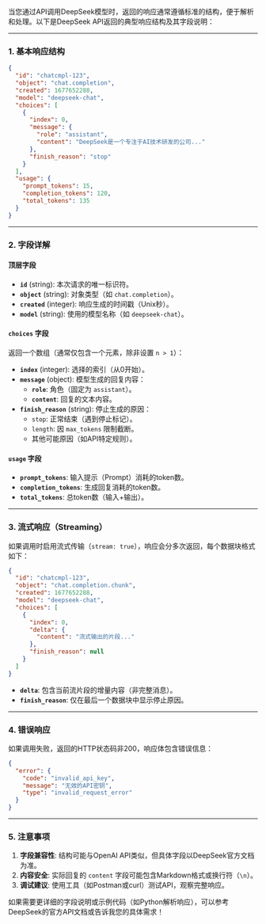 当您通过API调用DeepSeek模型时，返回的响应通常遵循标准的结构，便于解析和处理。以下是DeepSeek API返回的典型响应结构及其字段说明：

---

### **1. 基本响应结构**

```json
{
  "id": "chatcmpl-123",
  "object": "chat.completion",
  "created": 1677652288,
  "model": "deepseek-chat",
  "choices": [
    {
      "index": 0,
      "message": {
        "role": "assistant",
        "content": "DeepSeek是一个专注于AI技术研发的公司..."
      },
      "finish_reason": "stop"
    }
  ],
  "usage": {
    "prompt_tokens": 15,
    "completion_tokens": 120,
    "total_tokens": 135
  }
}
```

---

### **2. 字段详解**

#### **顶层字段**

- **`id`** (string): 本次请求的唯一标识符。
- **`object`** (string): 对象类型（如 `chat.completion`）。
- **`created`** (integer): 响应生成的时间戳（Unix秒）。
- **`model`** (string): 使用的模型名称（如 `deepseek-chat`）。

#### **`choices` 字段**

返回一个数组（通常仅包含一个元素，除非设置 `n > 1`）：

- **`index`** (integer): 选择的索引（从0开始）。
- **`message`** (object): 模型生成的回复内容：
  - **`role`**: 角色（固定为 `assistant`）。
  - **`content`**: 回复的文本内容。
- **`finish_reason`** (string): 停止生成的原因：
  - `stop`: 正常结束（遇到停止标记）。
  - `length`: 因 `max_tokens` 限制截断。
  - 其他可能原因（如API特定规则）。

#### **`usage` 字段**

- **`prompt_tokens`**: 输入提示（Prompt）消耗的token数。
- **`completion_tokens`**: 生成回复消耗的token数。
- **`total_tokens`**: 总token数（输入+输出）。

---

### **3. 流式响应（Streaming）**

如果调用时启用流式传输（`stream: true`），响应会分多次返回，每个数据块格式如下：

```json
{
  "id": "chatcmpl-123",
  "object": "chat.completion.chunk",
  "created": 1677652288,
  "model": "deepseek-chat",
  "choices": [
    {
      "index": 0,
      "delta": {
        "content": "流式输出的片段..."
      },
      "finish_reason": null
    }
  ]
}
```

- **`delta`**: 包含当前流片段的增量内容（非完整消息）。
- **`finish_reason`**: 仅在最后一个数据块中显示停止原因。

---

### **4. 错误响应**

如果调用失败，返回的HTTP状态码非200，响应体包含错误信息：

```json
{
  "error": {
    "code": "invalid_api_key",
    "message": "无效的API密钥",
    "type": "invalid_request_error"
  }
}
```

---

### **5. 注意事项**

1. **字段兼容性**: 结构可能与OpenAI API类似，但具体字段以DeepSeek官方文档为准。
2. **内容安全**: 实际回复的 `content` 字段可能包含Markdown格式或换行符（`\n`）。
3. **调试建议**: 使用工具（如Postman或curl）测试API，观察完整响应。

如果需要更详细的字段说明或示例代码（如Python解析响应），可以参考DeepSeek的官方API文档或告诉我您的具体需求！